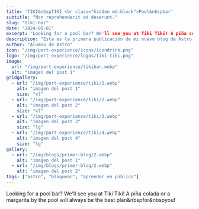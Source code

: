 ```yaml
---
title: 'TIKI&nbspTIKI <br class="hidden md:block">Pool&nbspbar'
subtitle: "Non reprehenderit ad deserunt."
slug: "tiki-bar"
date: "2024-05-01"
excerpt: 'Looking for a pool bar? We'll see you at Tiki Tiki! A piña colada or a margarita by the pool will always be the best plan&nbspfor&nbspyou!'
description: "Esta es la primera publicación de mi nuevo blog de Astro."
author: "Alumno de Astro"
icon: "/img/port-experience/icons/icondrink.png"
logo: "/img/port-experience/logos/tiki-tiki.png"
image:
  url: "/img/port-experience/tikibar.webp"
  alt: "imagen del post 1"
gridgallery:
  - url: "/img/port-experience/tiki/1.webp"
    alt: "imagen del post 1"
    size: "xl"
  - url: "/img/port-experience/tiki/2.webp"
    alt: "imagen del post 2"
    size: "xl"
  - url: "/img/port-experience/tiki/3.webp"
    alt: "imagen del post 3"
    size: "lg"
  - url: "/img/port-experience/tiki/4.webp"
    alt: "imagen del post 4"
    size: "lg"
gallery:
  - url: "/img/blogs/primer-blog/2.webp"
    alt: "imagen del post 1"
  - url: "/img/blogs/primer-blog/2.webp"
    alt: "imagen del post 2"
tags: ["astro", "bloguear", "aprender en público"]
---
```

Looking for a pool bar? We'll see you at Tiki Tiki! A piña colada or a margarita by the pool will always be the best plan&nbspfor&nbspyou! 